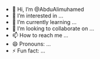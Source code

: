 - 👋 Hi, I’m @AbduAlimuhamed
- 👀 I’m interested in ...
- 🌱 I’m currently learning ...
- 💞️ I’m looking to collaborate on ...
- 📫 How to reach me ...
- 😄 Pronouns: ...
- ⚡ Fun fact: ...

<!---
AbduAlimuhamed/is a ✨ special ✨ repository because its `README.md` (this file) appears on your GitHub profile.
You can click the Preview link to take a look at your changes.
--->
